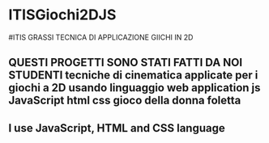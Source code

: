 # ITISGiochi2DJS
#ITIS GRASSI TECNICA DI APPLICAZIONE GIICHI IN 
2D 

QUESTI PROGETTI SONO STATI FATTI DA NOI STUDENTI 
tecniche di cinematica applicate per i giochi a 2D 
usando linguaggio web application js JavaScript 
html css gioco della donna foletta 
----------------------------------------
I use JavaScript, HTML and CSS language
----------------------------------------

